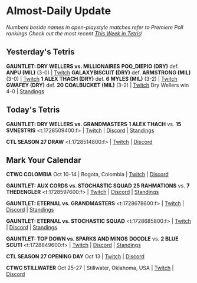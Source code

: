 # Almost-Daily Update
*Numbers beside names in open-playstyle matches refer to Premiere Poll rankings*
*Check out the most recent [This Week in Tetris](https://www.thisweekintetris.com/2024/09/this-week-in-tetris-september-10-16.html)!*
## Yesterday's Tetris
**GAUNTLET: DRY WELLERS vs. MILLIONAIRES**
**POO_DIEPIO (DRY)** def. **ANPU (MIL)** (3-0) | [Twitch](https://www.twitch.tv/videos/2271107158?t=00h30m23s)
**GALAXYBISCUIT (DRY)** def. **ARMSTRONG (MIL)** (3-0) | [Twitch](https://www.twitch.tv/videos/2271107158?t=01h08m05s)
**1 ALEX THACH (DRY)** def. **6 MYLES (MIL)** (3-2) | [Twitch](https://www.twitch.tv/videos/2271107158?t=01h54m18s)
**GWAFEY (DRY)** def. **20 COALBUCKET (MIL)** (3-2) | [Twitch](https://www.twitch.tv/videos/2271107158?t=02h54m47s)
Dry Wellers win 4-0 | [Standings](https://docs.google.com/spreadsheets/d/1QJsF48bClITLD075Tx_mXuYlEE8rCRKGhlzHXleFpFw/edit?gid=1879614679#gid=1879614679)

## Today's Tetris
**GAUNTLET: DRY WELLERS vs. GRANDMASTERS**
**1 ALEX THACH** vs. **15 SVNESTRIS**
<t:1728509400:f> | [Twitch](https://www.twitch.tv/itzsharky1) | [Discord](https://discord.gg/e8DEntj) | [Standings](https://docs.google.com/spreadsheets/d/1QJsF48bClITLD075Tx_mXuYlEE8rCRKGhlzHXleFpFw/edit?gid=1879614679#gid=1879614679)

**CTL SEASON 27 DRAW**
<t:1728514800:f> | [Twitch](https://www.twitch.tv/classictetrisleague) | [Discord](https://discord.gg/QremKENyzQ)

## Mark Your Calendar
**CTWC COLOMBIA**
Oct 10-14 | Bogota, Colombia | [Twitch](https://www.twitch.tv/classictetris) | [Discord](https://discord.gg/mBVReaxE9m)

**GAUNTLET: AUX CORDS vs. STOCHASTIC SQUAD**
**25 RAHMATIONS** vs. **7 THEDENGLER**
<t:1728597600:f> | [Twitch](https://www.twitch.tv/itzsharky1) | [Discord](https://discord.gg/e8DEntj) | [Standings](https://docs.google.com/spreadsheets/d/1QJsF48bClITLD075Tx_mXuYlEE8rCRKGhlzHXleFpFw/edit?gid=1879614679#gid=1879614679)

**GAUNTLET: ETERNAL vs. GRANDMASTERS**
<t:1728678600:f> | [Twitch](https://www.twitch.tv/itzsharky1) | [Discord](https://discord.gg/e8DEntj) | [Standings](https://docs.google.com/spreadsheets/d/1QJsF48bClITLD075Tx_mXuYlEE8rCRKGhlzHXleFpFw/edit?gid=1879614679#gid=1879614679)

**GAUNTLET: ETERNAL vs. STOCHASTIC SQUAD**
<t:1728685800:f> | [Twitch](https://www.twitch.tv/itzsharky1) | [Discord](https://discord.gg/e8DEntj) | [Standings](https://docs.google.com/spreadsheets/d/1QJsF48bClITLD075Tx_mXuYlEE8rCRKGhlzHXleFpFw/edit?gid=1879614679#gid=1879614679)

**GAUNTLET: TOP DOWN vs. SPARKS AND MINOS**
**DOODLE** vs. **2 BLUE SCUTI**
<t:1728849600:f> | [Twitch](https://www.twitch.tv/itzsharky1) | [Discord](https://discord.gg/e8DEntj) | [Standings](https://docs.google.com/spreadsheets/d/1QJsF48bClITLD075Tx_mXuYlEE8rCRKGhlzHXleFpFw/edit?gid=1879614679#gid=1879614679)

**CTL SEASON 27 OPENING DAY**
Oct 13 | [Twitch](https://www.twitch.tv/classictetrisleague) | [Discord](https://discord.gg/QremKENyzQ)

**CTWC STILLWATER**
Oct 25-27 | Stillwater, Oklahoma, USA | [Twitch](https://www.twitch.tv/classictetris) | [Discord](https://discord.gg/mBVReaxE9m)